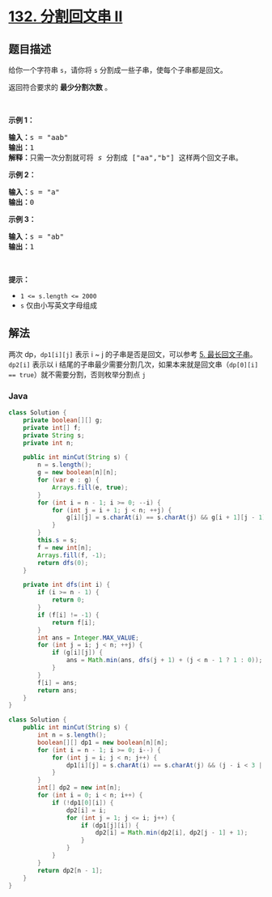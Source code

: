# [132. 分割回文串 II](https://leetcode.cn/problems/palindrome-partitioning-ii)

## 题目描述

<p>给你一个字符串 <code>s</code>，请你将 <code>s</code> 分割成一些子串，使每个子串都是回文。</p>

<p>返回符合要求的 <strong>最少分割次数</strong> 。</p>

<div class="original__bRMd">
<div>
<p> </p>

<p><strong>示例 1：</strong></p>

<pre>
<strong>输入：</strong>s = "aab"
<strong>输出：</strong>1
<strong>解释：</strong>只需一次分割就可将 <em>s </em>分割成 ["aa","b"] 这样两个回文子串。
</pre>

<p><strong>示例 2：</strong></p>

<pre>
<strong>输入：</strong>s = "a"
<strong>输出：</strong>0
</pre>

<p><strong>示例 3：</strong></p>

<pre>
<strong>输入：</strong>s = "ab"
<strong>输出：</strong>1
</pre>

<p> </p>

<p><strong>提示：</strong></p>

<ul>
	<li><code>1 <= s.length <= 2000</code></li>
	<li><code>s</code> 仅由小写英文字母组成</li>
</ul>
</div>
</div>

## 解法

两次 dp，`dp1[i][j]` 表示 i ~ j 的子串是否是回文，可以参考 [5. 最长回文子串](../../0000-0099/0005.Longest%20Palindromic%20Substring/README.md)。`dp2[i]` 表示以 i 结尾的子串最少需要分割几次，如果本来就是回文串（`dp[0][i] == true`）就不需要分割，否则枚举分割点 `j`

### **Java**

```java
class Solution {
    private boolean[][] g;
    private int[] f;
    private String s;
    private int n;

    public int minCut(String s) {
        n = s.length();
        g = new boolean[n][n];
        for (var e : g) {
            Arrays.fill(e, true);
        }
        for (int i = n - 1; i >= 0; --i) {
            for (int j = i + 1; j < n; ++j) {
                g[i][j] = s.charAt(i) == s.charAt(j) && g[i + 1][j - 1];
            }
        }
        this.s = s;
        f = new int[n];
        Arrays.fill(f, -1);
        return dfs(0);
    }

    private int dfs(int i) {
        if (i >= n - 1) {
            return 0;
        }
        if (f[i] != -1) {
            return f[i];
        }
        int ans = Integer.MAX_VALUE;
        for (int j = i; j < n; ++j) {
            if (g[i][j]) {
                ans = Math.min(ans, dfs(j + 1) + (j < n - 1 ? 1 : 0));
            }
        }
        f[i] = ans;
        return ans;
    }
}
```

```java
class Solution {
    public int minCut(String s) {
        int n = s.length();
        boolean[][] dp1 = new boolean[n][n];
        for (int i = n - 1; i >= 0; i--) {
            for (int j = i; j < n; j++) {
                dp1[i][j] = s.charAt(i) == s.charAt(j) && (j - i < 3 || dp1[i + 1][j - 1]);
            }
        }
        int[] dp2 = new int[n];
        for (int i = 0; i < n; i++) {
            if (!dp1[0][i]) {
                dp2[i] = i;
                for (int j = 1; j <= i; j++) {
                    if (dp1[j][i]) {
                        dp2[i] = Math.min(dp2[i], dp2[j - 1] + 1);
                    }
                }
            }
        }
        return dp2[n - 1];
    }
}
```
